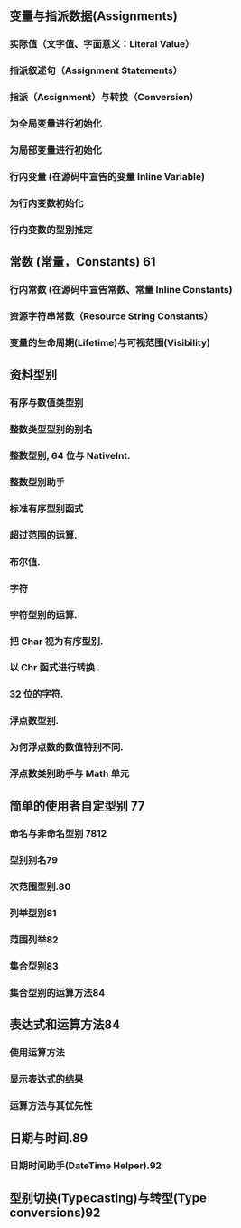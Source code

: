 ## 变量与指派数据(Assignments)

### 实际值（文字值、字面意义：Literal	Value）

### 指派叙述句（Assignment	Statements）

### 指派（Assignment）与转换（Conversion）

### 为全局变量进行初始化

### 为局部变量进行初始化

### 行内变量 (在源码中宣告的变量 Inline	Variable)

### 为行内变数初始化

### 行内变数的型别推定

## 常数 (常量，Constants) 61

### 行内常数 (在源码中宣告常数、常量 Inline	Constants)

### 资源字符串常数（Resource	String	Constants）

### 变量的生命周期(Lifetime)与可视范围(Visibility)

## 资料型别

### 有序与数值类型别 

### 整数类型型别的别名

### 整数型别,	64 位与 NativeInt.

### 整数型别助手

### 标准有序型别函式 

### 超过范围的运算.

### 布尔值.

### 字符

### 字符型别的运算.

### 把 Char 视为有序型别.

### 以 Chr 函式进行转换 .

### 32 位的字符.

### 浮点数型别.

### 为何浮点数的数值特别不同.

### 浮点数类别助手与 Math 单元

## 简单的使用者自定型别 77

### 命名与非命名型别 7812

### 型别别名79

### 次范围型别.80

### 列举型别81

### 范围列举82

### 集合型别83

### 集合型别的运算方法84

## 表达式和运算⽅法84

### 使用运算方法

### 显示表达式的结果 

### 运算方法与其优先性

## 日期与时间.89

### 日期时间助手(DateTime	Helper).92

## 型别切换(Typecasting)与转型(Type	conversions)92